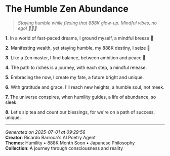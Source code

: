 # The Humble Zen Abundance

> *Staying humble while flexing that 888K glow-up. Mindful vibes, no ego! 💫🇯🇵*

**1.** In a world of fast-paced dreams, I ground myself, a mindful breeze 🍃


**2.** Manifesting wealth, yet staying humble, my 888K destiny, I seize 🎯


**3.** Like a Zen master, I find balance, between ambition and peace 🧘


**4.** The path to riches is a journey, with each step, a mindful release.


**5.** Embracing the now, I create my fate, a future bright and unique.


**6.** With gratitude and grace, I'll reach new heights, a humble soul, not meek.


**7.** The universe conspires, when humility guides, a life of abundance, so sleek.


**8.** Let's sip tea and count our blessings, for we're on a path of success, unique.



---

*Generated on 2025-07-01 at 09:29:56*  
**Creator**: Ricardo Barroca's AI Poetry Agent  
**Themes**: Humility • 888K Month Soon • Japanese Philosophy  
**Collection**: A journey through consciousness and reality